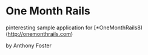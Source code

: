 # One Month Rails

pinteresting sample application for 
[*OneMonthRails8) (http://onemonthrails.com)

by Anthony Foster